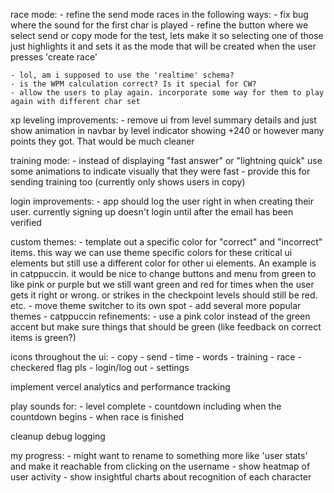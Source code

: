 race mode: 
    - refine the send mode races in the following ways:
        - fix bug where the sound for the first char is played
    - refine the button where we select send or copy mode for the test, lets make it so selecting one of those just highlights it and sets it as the mode that will be created when the user presses 'create race'

    - lol, am i supposed to use the 'realtime' schema?
    - is the WPM calculation correct? Is it special for CW?
    - allow the users to play again. incorporate some way for them to play again with different char set

xp leveling improvements:
    - remove ui from level summary details and just show animation in navbar by level indicator showing +240 or however many points they got. That would be much cleaner

training mode:
    - instead of displaying "fast answer" or "lightning quick" use some animations to indicate visually that they were fast
    - provide this for sending training too (currently only shows users in copy)

login improvements:
    - app should log the user right in when creating their user. currently signing up doesn't login until after the email has been verified

custom themes:
    - template out a specific color for "correct" and "incorrect" items. this way we can use theme specific colors for these critical ui elements but still use a different color for other ui elements. An example is in catppuccin. it would be nice to change buttons and menu from green to like pink or purple but we still want green and red for times when the user gets it right or wrong. or strikes in the checkpoint levels should still be red. etc.
    - move theme switcher to its own spot
    - add several more popular themes
    - catppuccin refinements:
        - use a pink color instead of the green accent but make sure things that should be green (like feedback on correct items is green?)

icons throughout the ui:
    - copy
    - send
    - time
    - words
    - training
    - race - checkered flag pls
    - login/log out
    - settings

implement vercel analytics and performance tracking

play sounds for:
    - level complete
    - countdown including when the countdown begins
    - when race is finished

cleanup debug logging

my progress:
    - might want to rename to something more like 'user stats' and make it reachable from clicking on the username
    - show heatmap of user activity
    - show insightful charts about recognition of each character
